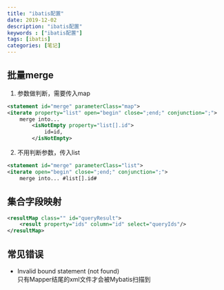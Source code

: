 ```yaml
---
title: "ibatis配置"
date: 2019-12-02
description: "ibatis配置"
keywords : ["ibatis配置"]
tags: [ibatis]
categories: [笔记]
---
```


## 批量merge
1. 参数做判断，需要传入map
```xml
<statement id="merge" parameterClass="map">
<iterate property="list" open="begin" close=";end;" conjunction=";">
    merge into...
        <isNotEmpty property="list[].id">
            id=id,
        </isNotEmpty>
```
2. 不用判断参数，传入list
```xml
<statement id="merge" parameterClass="list">
<iterate open="begin" close=";end;" conjunction=";">
    merge into... #list[].id#
```
## 集合字段映射
```xml
<resultMap class="" id="queryResult">
    <result property="ids" column="id" select="queryIds"/>
</resultMap>
```
## 常见错误
* Invalid bound statement (not found)  
只有Mapper结尾的xml文件才会被Mybatis扫描到